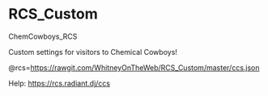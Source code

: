 # RCS_Custom
ChemCowboys_RCS

Custom settings for visitors to Chemical Cowboys!


@rcs=https://rawgit.com/WhitneyOnTheWeb/RCS_Custom/master/ccs.json


Help:  https://rcs.radiant.dj/ccs
